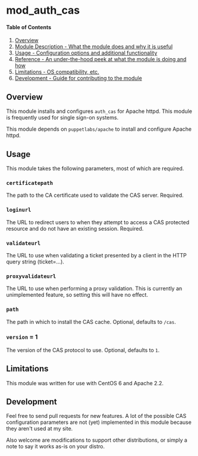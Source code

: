 # mod_auth_cas

#### Table of Contents

1. [Overview](#overview)
2. [Module Description - What the module does and why it is useful](#module-description)
3. [Usage - Configuration options and additional functionality](#usage)
4. [Reference - An under-the-hood peek at what the module is doing and how](#reference)
5. [Limitations - OS compatibility, etc.](#limitations)
6. [Development - Guide for contributing to the module](#development)

## Overview

This module installs and configures `auth_cas` for Apache httpd. This module is
frequently used for single sign-on systems.

This module depends on `puppetlabs/apache` to install and configure Apache httpd.

## Usage

This module takes the following parameters, most of which are required.

### `certificatepath`

The path to the CA certificate used to validate the CAS server. Required.

### `loginurl`

The URL to redirect users to when they attempt to access a CAS
protected resource and do not have an existing session. Required.

### `validateurl`

The URL to use when validating a ticket presented by a client in
the HTTP query string (ticket=...).

### `proxyvalidateurl`

The URL to use when performing a proxy validation. This is currently
an unimplemented feature, so setting this will have no effect.

### `path`

The path in which to install the CAS cache. Optional, defaults to `/cas`.

### `version` = 1

The version of the CAS protocol to use. Optional, defaults to `1`.


## Limitations

This module was written for use with CentOS 6 and Apache 2.2.

## Development

Feel free to send pull requests for new features. A lot of the possible CAS
configuration parameters are not (yet) implemented in this module because
they aren't used at my site.

Also welcome are modifications to support other distributions, or simply
a note to say it works as-is on your distro.
